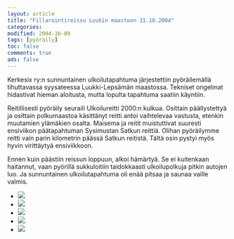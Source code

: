 ```yaml
--- 
layout: article 
title: "Fillarointireissu Luukin maastoon 31.10.2004" 
categories: 
modified: 2004-10-09 
tags: [pyöräily]
toc: false 
comments: true 
ads: false 
--- 
```


Kerkesix ry:n sunnuntainen ulkoilutapahtuma järjestettiin pyöräilemällä
tihuttavassa syysateessa Luukki-Lepsämän maastossa. Tekniset ongelmat
hidastivat hieman aloitusta, mutta lopulta tapahtuma saatiin käyntiin.

Reitillisesti pyöräily seuraili Ulkoilureitti 2000:n kulkua. Osittain
päällystettyä ja osittain polkumaastoa käsittänyt reitti antoi
vaihtelevaa vastusta, etenkin muutamien ylämäkien osalta. Maisema ja
reitit muistuttivat suuresti ensiviikon päätapahtuman Sysimustan Satkun
reittiä. Olihan pyöräilymme reitti vain parin kilometrin päässä Satkun
reitistä. Tältä osin pystyi myös hyvin virittäytyä ensiviikkoon.

Ennen kuin päästiin reissun loppuun, alkoi hämärtyä. Se ei kuitenkaan
haitannut, vaan pyörillä sukkuloitiin taidokkaasti ulkoilupolkuja pitkin
autojen luo. Ja sunnuntainen ulkoilutapahtuma oli enää pitsaa ja saunaa
vaille valmis.

<div class="image-gallery">

-   [![](/Media/Default/ImageGalleries/fillari-31.10.2004/Thumbnails/peruskuntofillariluukissa_01b.jpg)](/Media/Default/ImageGalleries/fillari-31.10.2004/peruskuntofillariluukissa_01b.jpg)
-   [![](/Media/Default/ImageGalleries/fillari-31.10.2004/Thumbnails/peruskuntofillariluukissa_02b.jpg)](/Media/Default/ImageGalleries/fillari-31.10.2004/peruskuntofillariluukissa_02b.jpg)
-   [![](/Media/Default/ImageGalleries/fillari-31.10.2004/Thumbnails/peruskuntofillariluukissa_03b.jpg)](/Media/Default/ImageGalleries/fillari-31.10.2004/peruskuntofillariluukissa_03b.jpg)
-   [![](/Media/Default/ImageGalleries/fillari-31.10.2004/Thumbnails/peruskuntofillariluukissa_04b.jpg)](/Media/Default/ImageGalleries/fillari-31.10.2004/peruskuntofillariluukissa_04b.jpg)
-   [![](/Media/Default/ImageGalleries/fillari-31.10.2004/Thumbnails/peruskuntofillariluukissa_05b.jpg)](/Media/Default/ImageGalleries/fillari-31.10.2004/peruskuntofillariluukissa_05b.jpg)

</div>
